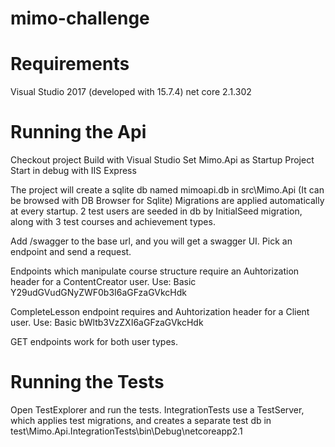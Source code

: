 # mimo-challenge

# Requirements
Visual Studio 2017 (developed with 15.7.4)
net core 2.1.302

# Running the Api
Checkout project
Build with Visual Studio
Set Mimo.Api as Startup Project
Start in debug with IIS Express

The project will create a sqlite db named mimoapi.db in src\Mimo.Api (It can be browsed with DB Browser for Sqlite)
Migrations are applied automatically at every startup.
2 test users are seeded in db by InitialSeed migration, along with 3 test courses and achievement types.

Add /swagger to the base url, and you will get a swagger UI.
Pick an endpoint and send a request.

Endpoints which manipulate course structure require an Auhtorization header for a ContentCreator user.
Use: Basic Y29udGVudGNyZWF0b3I6aGFzaGVkcHdk

CompleteLesson endpoint requires and Auhtorization header for a Client user.
Use: Basic bWltb3VzZXI6aGFzaGVkcHdk

GET endpoints work for both user types.

# Running the Tests
Open TestExplorer and run the tests.
IntegrationTests use a TestServer, which applies test migrations, and creates a separate test db in 
test\Mimo.Api.IntegrationTests\bin\Debug\netcoreapp2.1
